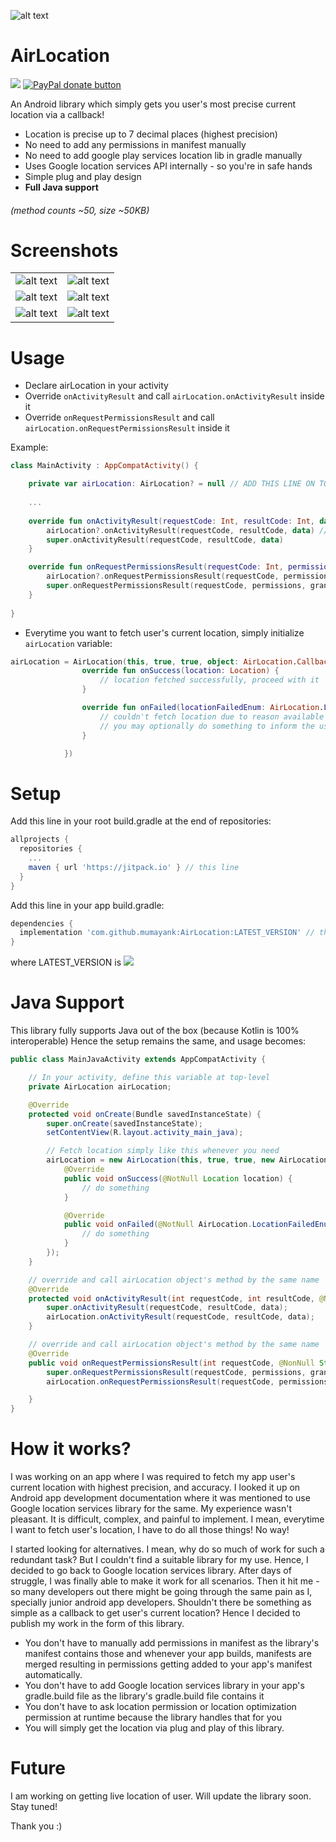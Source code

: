 ![alt text](https://github.com/mumayank/AirLocation/blob/master/github_assets/image.png "Logo")

# AirLocation
[![](https://jitpack.io/v/mumayank/AirLocation.svg)](https://jitpack.io/#mumayank/AirLocation)
<span class="badge-paypal"><a href="https://www.paypal.me/mumayank" title="Donate to this project using Paypal"><img src="https://img.shields.io/badge/paypal-donate-yellow.svg" alt="PayPal donate button" /></a></span>

An Android library which simply gets you user's most precise current location via a callback!
+ Location is precise up to 7 decimal places (highest precision)
+ No need to add any permissions in manifest manually
+ No need to add google play services location lib in gradle manually
+ Uses Google location services API internally - so you're in safe hands
+ Simple plug and play design
+ **Full Java support**

###### (method counts ~50, size ~50KB)

# Screenshots

|   |  |
| ------------- | ------------- |
| ![alt text](https://github.com/mumayank/AirLocation/blob/master/github_assets/s1.png "Logo")  | ![alt text](https://github.com/mumayank/AirLocation/blob/master/github_assets/s2.png "Logo")  |
| ![alt text](https://github.com/mumayank/AirLocation/blob/master/github_assets/s3.png "Logo")  | ![alt text](https://github.com/mumayank/AirLocation/blob/master/github_assets/s4.png "Logo")  |
| ![alt text](https://github.com/mumayank/AirLocation/blob/master/github_assets/s5.png "Logo")  | ![alt text](https://github.com/mumayank/AirLocation/blob/master/github_assets/s6.png "Logo")  |

# Usage

+ Declare airLocation in your activity
+ Override `onActivityResult` and call `airLocation.onActivityResult` inside it
+ Override `onRequestPermissionsResult` and call `airLocation.onRequestPermissionsResult` inside it

Example:

```kotlin
class MainActivity : AppCompatActivity() {

    private var airLocation: AirLocation? = null // ADD THIS LINE ON TOP
    
    ...
    
    override fun onActivityResult(requestCode: Int, resultCode: Int, data: Intent?) {
        airLocation?.onActivityResult(requestCode, resultCode, data) // ADD THIS LINE INSIDE onActivityResult
        super.onActivityResult(requestCode, resultCode, data)
    }

    override fun onRequestPermissionsResult(requestCode: Int, permissions: Array<out String>, grantResults: IntArray) {
        airLocation?.onRequestPermissionsResult(requestCode, permissions, grantResults) // ADD THIS LINE INSIDE onRequestPermissionResult
        super.onRequestPermissionsResult(requestCode, permissions, grantResults)
    }
    
}
```

+ Everytime you want to fetch user's current location, simply initialize `airLocation` variable:
```kotlin
airLocation = AirLocation(this, true, true, object: AirLocation.Callbacks {
                override fun onSuccess(location: Location) {
                    // location fetched successfully, proceed with it
                }

                override fun onFailed(locationFailedEnum: AirLocation.LocationFailedEnum) {
                    // couldn't fetch location due to reason available in locationFailedEnum
                    // you may optionally do something to inform the user, even though the reason may be obvious
                }

            })
```

# Setup

Add this line in your root build.gradle at the end of repositories:

```gradle
allprojects {
  repositories {
    ...
    maven { url 'https://jitpack.io' } // this line
  }
}
  ```
Add this line in your app build.gradle:
```gradle
dependencies {
  implementation 'com.github.mumayank:AirLocation:LATEST_VERSION' // this line
}
```
where LATEST_VERSION is [![](https://jitpack.io/v/mumayank/AirLocation.svg)](https://jitpack.io/#mumayank/AirLocation)

# Java Support
This library fully supports Java out of the box (because Kotlin is 100% interoperable)
Hence the setup remains the same, and usage becomes:
```java
public class MainJavaActivity extends AppCompatActivity {

    // In your activity, define this variable at top-level
    private AirLocation airLocation;

    @Override
    protected void onCreate(Bundle savedInstanceState) {
        super.onCreate(savedInstanceState);
        setContentView(R.layout.activity_main_java);

        // Fetch location simply like this whenever you need
        airLocation = new AirLocation(this, true, true, new AirLocation.Callbacks() {
            @Override
            public void onSuccess(@NotNull Location location) {
                // do something
            }

            @Override
            public void onFailed(@NotNull AirLocation.LocationFailedEnum locationFailedEnum) {
                // do something
            }
        });
    }

    // override and call airLocation object's method by the same name
    @Override
    protected void onActivityResult(int requestCode, int resultCode, @Nullable Intent data) {
        super.onActivityResult(requestCode, resultCode, data);
        airLocation.onActivityResult(requestCode, resultCode, data);
    }

    // override and call airLocation object's method by the same name
    @Override
    public void onRequestPermissionsResult(int requestCode, @NonNull String[] permissions, @NonNull int[] grantResults) {
        super.onRequestPermissionsResult(requestCode, permissions, grantResults);
        airLocation.onRequestPermissionsResult(requestCode, permissions, grantResults);

    }
}
```

# How it works?

I was working on an app where I was required to fetch my app user's current location with highest precision, and accuracy.
I looked it up on Android app development documentation where it was mentioned to use Google location services library for the same. My experience wasn't pleasant. It is difficult, complex, and painful to implement. I mean, everytime I want to fetch user's location, I have to do all those things! No way!

I started looking for alternatives. I mean, why do so much of work for such a redundant task? But I couldn't find a suitable library for my use. Hence, I decided to go back to Google location services library. After days of struggle, I was finally able to make it work for all scenarios. Then it hit me - so many developers out there might be going through the same pain as I, specially junior android app developers. Shouldn't there be something as simple as a callback to get user's current location? Hence I decided to publish my work in the form of this library.

+ You don't have to manually add permissions in manifest as the library's manifest contains those and whenever your app builds, manifests are merged resulting in permissions getting added to your app's manifest automatically.
+ You don't have to add Google location services library in your app's gradle.build file as the library's gradle.build file contains it
+ You don't have to ask location permission or location optimization permission at runtime because the library handles that for you
+ You will simply get the location via plug and play of this library.

# Future

I am working on getting live location of user. Will update the library soon. Stay tuned!

Thank you :)
